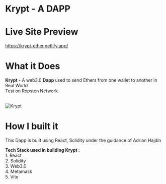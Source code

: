 # Krypt - A DAPP
# Live Site Preview
https://krypt-ether.netlify.app/
# What it Does
<b>Krypt</b> - A web3.0 <b> Dapp </b> used to send Ethers from one wallet to another in Real World </br>
Test on Ropsten Network
<br>
<br>

![Krypt](https://user-images.githubusercontent.com/83704466/156915432-f347b0dd-9795-4f43-b50c-e20d5b626f3a.png)

# How I built it
This Dapp is built using React, Solidity under the guidance of Adrian Hajdin </br>

<b>Tech Stack used in building Krypt</b> : </br>1. React</br>
                                           2. Solidity</br>
                                           3. Web3.0</br>
                                           4. Metamask</br>
                                           5. Vite</br>
